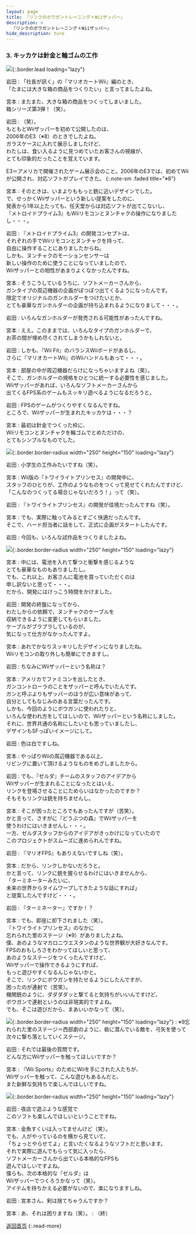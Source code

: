 ```yaml
---
layout: page
title: 『リンクのボウガントレーニング＋Wiiザッパー』
description: >
  『リンクのボウガントレーニング＋Wiiザッパー』
hide_description: ture
---
```


### 3. キッカケは針金と輪ゴムの工作

![](/interviews/jp/wii/rzpj/vol1/img/mainvisual.jpg){:.border.lead loading="lazy"}

岩田
: 「社長が訊く」の『マリオカートWii』編のとき、<br>「たまには大きな箱の商品をつくりたい」と言ってましたよね。

宮本
: またまた、大きな箱の商品をつくってしまいました。<br>箱シリーズ第3弾！（笑）。

岩田
: （笑）。<br>もともとWiiザッパーを初めて公開したのは、<br>2006年のE3（※8）のときでしたよね。<br>ガラスケースに入れて展示しましたけど、<br>わたしは、食い入るように見つめていたお客さんの視線が、<br>とても印象的だったことを覚えています。

E3＝アメリカで開催されたゲーム展示会のこと。2006年のE3では、初めてWiiが公開され、対応ソフトがプレイできた。
{:.note-sm .faded title="※8"}

宮本
: そのときは、いまよりももっと銃に近いデザインでした。<br>で、せっかくWiiザッパーという新しい提案をしたのに、<br>発表から1年以上たっても、任天堂からは対応ソフトが出てこないし、<br>『メトロイドプライム3』もWiiリモコンとヌンチャクの操作になりましたし・・・。

岩田
: 『メトロイドプライム3』の開発コンセプトは、<br>それぞれの手でWiiリモコンとヌンチャクを持って、<br>自由に操作することにありましたからね。<br>しかも、ヌンチャクのモーションセンサーは<br>新しい操作のために使うことになっていましたので、<br>Wiiザッパーとの相性があまりよくなかったんですね。

宮本
: そうこうしているうちに、ソフトメーカーさんから、<br>ガンタイプの周辺機器の企画がぽつぽつ出てくるようになったんです。<br>限定でオリジナルのガンホルダーをつけたいとか、<br>とても豪華なガンホルダーの企画が持ち込まれるようになりまして・・・。

岩田
: いろんなガンホルダーが発売される可能性があったんですね。

宮本
: ええ。このままでは、いろんなタイプのガンホルダーで、<br>お茶の間が埋め尽くされてしまうかもしれないと。

岩田
: しかも、『Wii Fit』のバランスWiiボードがあるし、<br>さらに『マリオカートWii』のWiiハンドルもあって・・・。

宮本
: 部屋の中が周辺機器だらけになっちゃいますよね（笑）。<br>そこで、ガンホルダーの規格をひとつに統一する必要性を感じました。<br>Wiiザッパーがあれば、いろんなソフトメーカーさんから<br>出てくるFPS系のゲームもスッキリ遊べるようになるだろうと。

岩田
: FPSのゲームがつくりやすくなるんですね。<br>ところで、Wiiザッパーが生まれたキッカケは・・・？

宮本
: 最初は針金でつくった枠に、<br>Wiiリモコンとヌンチャクを輪ゴムでとめただけの、<br>とてもシンプルなものでした。

![](/interviews/jp/wii/rzpj/vol1/img/photo6.jpg){:.border.border-radius width="250" height="150" loading="lazy"}

岩田
: 小学生の工作みたいですね（笑）。

宮本
: Wii版の『トワイライトプリンセス』の開発中に、<br>スタッフのひとりが、工作のようなものをつくって見せてくれたんですけど、<br>「こんなのつくってる場合じゃないだろう！」って（笑）。

岩田
: 『トワイライトプリンセス』の開発が佳境だったんですね（笑）。

宮本
: でも、実際に触ってみるとすごく快適だったんです。<br>そこで、ハード担当者に話をして、正式に企画がスタートしたんです。

岩田
: 今回も、いろんな試作品をつくりましたよね。

![](/interviews/jp/wii/rzpj/vol1/img/photo7.jpg){:.border.border-radius width="250" height="150" loading="lazy"}

宮本
: 中には、電池を入れて撃つと衝撃を感じるような<br>とても豪華なものもありましたし。<br>でも、これ以上、お客さんに電池を買っていただくのは<br>申し訳ないと思って・・・。<br>だから、開発にはけっこう時間をかけました。

岩田
: 開発の終盤になってから、<br>わたしからの依頼で、ヌンチャクのケーブルを<br>収納できるように変更してもらいました。<br>ケーブルがブラブラしているのが、<br>気になって仕方がなかったんですよ。

宮本
: あれでかなりスッキリしたデザインになりましたね。<br>Wiiリモコンの取り外しも簡単にできますし。

岩田
: ちなみにWiiザッパーという名称は？

宮本
: アメリカでファミコンを出したとき、<br>ガンコントローラのことをザッパーと呼んでいたんです。<br>ガンと呼ぶよりもザッパーのほうが広い意味があって、<br>自分としてもなじみのある言葉だったんです。<br>しかも、今回のようにボウガンに使われたりと、<br>いろんな使われ方をしてほしいので、Wiiザッパーという名称にしました。<br>それに、世界共通の名称にしたいとも思っていましたし、<br>デザインもSFっぽいイメージにして。

岩田
: 色は白ですしね。

宮本
: やっぱりWiiの周辺機器である以上、<br>リビングに置いて頂けるようなものをめざしましたから。

岩田
: でも、『ゼルダ』チームのスタッフのアイデアから<br>Wiiザッパーが生まれることになったとはいえ、<br>リンクを登場させることにためらいはなかったのですか？<br>そもそもリンクは銃を持ちませんし。

宮本
: そこが困ったところでもあったんですが（苦笑）。<br>かと言って、さすがに『どうぶつの森』でWiiザッパーを<br>使うわけにはいきませんし・・・。<br>一方、ゼルダスタッフからのアイデアがきっかけになっていたので<br>このプロジェクトがスムーズに進められんですね。

岩田
: 『マリオFPS』もありえないですしね（笑）。

宮本
: だから、リンクしかないだろうと。<br>かと言って、リンクに銃を握らせるわけにはいきませんから、<br>「ターミネーターみたいに、<br>未来の世界からタイムワープしてきたような話にすれば」<br>と提案したんですけど・・・。

岩田
: 『ターミネーター』ですか！？

宮本
: でも、即座に却下されました（笑）。<br>『トワイライトプリンセス』のなかに<br>忘れられた里のステージ（※9）がありましたよね。<br>僕、あのようなマカロニウエスタンのような世界観が大好きなんです。<br>FPSのおもしろさをわかってほしいと思って、<br>あのようなステージをつくったんですけど、<br>Wiiザッパーで操作できるようにすれば、<br>もっと遊びやすくなるんじゃないかと。<br>そこで、リンクにボウガンを持たせるようにしたんですが、<br>困ったのが連射で（苦笑）。<br>機関銃のように、ダダダダッと撃てると気持ちがいいんですけど、<br>ボウガンで連射というのは非現実的ですよね。<br>でも、そこは遊びだから、まあいいかなって（笑）。

![](/interviews/jp/wii/rzpj/vol1/img/photo9.jpg){:.border.border-radius width="250" height="150" loading="lazy"}
: ※9忘れられた里のステージ＝西部劇のように、砦に潜んでいる敵を、弓矢を使って次々に撃ち落としていくステージ。

岩田
: それでは最後の質問です。<br>どんな方にWiiザッパーを触ってほしいですか？

宮本
: 『Wii Sports』のためにWiiを手にされた人たちが、<br>Wiiザッパーを触って、こんな遊びもあるんだと、<br>また新鮮な気持ちで楽しんでほしいですね。

![](/interviews/jp/wii/rzpj/vol1/img/photo8.jpg){:.border.border-radius width="250" height="150" loading="lazy"}

岩田
: 夜店で遊ぶような感覚で<br>このソフトも楽しんでほしいということですね。

宮本
: 金魚すくいは入ってませんけど（笑）。<br>でも、人がやっているのを横から見ていて、<br>「ちょっとやらせてよ」と言いたくなるようなソフトだと思います。<br>それで実際に遊んでもらって気に入ったら、<br>ソフトメーカーさんから出ている本格的なFPSも<br>遊んでほしいですよね。<br>僕らも、次の本格的な『ゼルダ』は<br>Wiiザッパーでつくろうかなって（笑）。<br>アイテムを持ちかえる必要がないので、楽になりますしね。

岩田
: 宮本さん、剣は捨てちゃうんですか？

宮本
: あ、それは困りますね（笑）。
: （終）

[返回首页](../../../../../)
{:.read-more}

